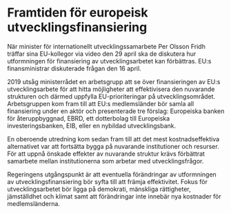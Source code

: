 # Framtiden för europeisk utvecklingsfinansiering

När minister för internationellt utvecklingssamarbete Per Olsson Fridh träffar sina EU-kollegor via video den 29 april ska de diskutera hur utformningen för finansiering av utvecklingsarbetet kan förbättras. EU:s finansministrar diskuterade frågan den 16 april.

2019 utsåg ministerrådet en arbetsgrupp att se över finansieringen av EU:s utvecklingsarbete för att hitta möjligheter att effektivisera den nuvarande strukturen och därmed uppfylla EU-prioriteringar på utvecklingsområdet. Arbetsgruppen kom fram till att EU:s medlemsländer bör samla all finansiering under en aktör och presenterade tre förslag: Europeiska banken för återuppbyggnad, EBRD, ett dotterbolag till Europeiska investeringsbanken, EIB, eller en nybildad utvecklingsbank.

En oberoende utredning kom sedan fram till att det mest kostnadseffektiva alternativet var att fortsätta bygga på nuvarande institutioner och resurser. För att uppnå önskade effekter av nuvarande struktur krävs förbättrat samarbete mellan institutionerna som arbetar med utvecklingsfrågor.

Regeringens utgångspunkt är att eventuella förändringar av utformningen av utvecklingsfinansiering bör syfta till att främja effektivitet. Fokus för utvecklingsarbetet bör ligga på demokrati, mänskliga rättigheter, jämställdhet och klimat samt att förändringar inte innebär nya kostnader för medlemsländerna.
